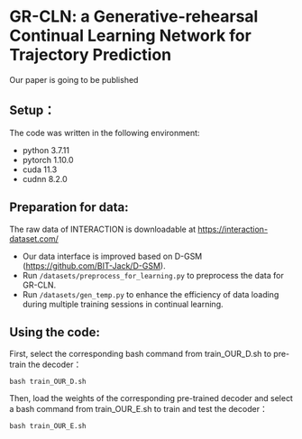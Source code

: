 # GR-CLN: a Generative-rehearsal Continual Learning Network for Trajectory Prediction
Our paper is going to be published 

## Setup：
The code was written in the following environment:  
- python 3.7.11  
- pytorch 1.10.0  
- cuda 11.3  
- cudnn 8.2.0  

## Preparation for data:
The raw data of INTERACTION is downloadable at https://interaction-dataset.com/
- Our data interface is improved based on D-GSM (https://github.com/BIT-Jack/D-GSM). 
- Run `/datasets/preprocess_for_learning.py` to preprocess the data for GR-CLN.
- Run `/datasets/gen_temp.py` to enhance the efficiency of data loading during multiple training sessions in continual learning. 

## Using the code:
First, select the corresponding bash command from train_OUR_D.sh to pre-train the decoder：  
```
bash train_OUR_D.sh
```

Then, load the weights of the corresponding pre-trained decoder and select a bash command from train_OUR_E.sh to train and test the decoder：
```
bash train_OUR_E.sh
```
